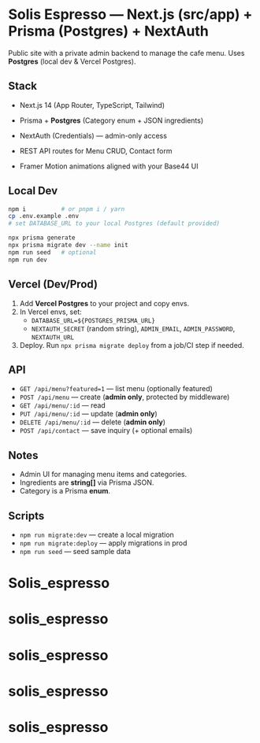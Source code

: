 # Solis Espresso — Next.js (src/app) + Prisma (Postgres) + NextAuth

Public site with a private admin backend to manage the cafe menu. Uses **Postgres** (local dev & Vercel Postgres).

## Stack
- Next.js 14 (App Router, TypeScript, Tailwind)
- Prisma + **Postgres** (Category enum + JSON ingredients)
- NextAuth (Credentials) — admin-only access
- REST API routes for Menu CRUD, Contact form

- Framer Motion animations aligned with your Base44 UI

## Local Dev
```bash
npm i          # or pnpm i / yarn
cp .env.example .env
# set DATABASE_URL to your local Postgres (default provided)

npx prisma generate
npx prisma migrate dev --name init
npm run seed   # optional
npm run dev
```

## Vercel (Dev/Prod)
1. Add **Vercel Postgres** to your project and copy envs.
2. In Vercel envs, set:
   - `DATABASE_URL=${POSTGRES_PRISMA_URL}`
   - `NEXTAUTH_SECRET` (random string), `ADMIN_EMAIL`, `ADMIN_PASSWORD`, `NEXTAUTH_URL`
3. Deploy. Run `npx prisma migrate deploy` from a job/CI step if needed.

## API
- `GET /api/menu?featured=1` — list menu (optionally featured)
- `POST /api/menu` — create (**admin only**, protected by middleware)
- `GET /api/menu/:id` — read
- `PUT /api/menu/:id` — update (**admin only**)
- `DELETE /api/menu/:id` — delete (**admin only**)
- `POST /api/contact` — save inquiry (+ optional emails)


## Notes
- Admin UI for managing menu items and categories.
- Ingredients are **string[]** via Prisma JSON.
- Category is a Prisma **enum**.

## Scripts
- `npm run migrate:dev` — create a local migration
- `npm run migrate:deploy` — apply migrations in prod
- `npm run seed` — seed sample data
# Solis_espresso
# solis_espresso
# solis_espresso
# solis_espresso
# solis_espresso

